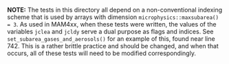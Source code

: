 **NOTE:** The tests in this directory all depend on a non-conventional indexing scheme that is used by arrays with dimension `microphysics::maxsubarea() = 3`.
As used in MAM4xx, when these tests were written, the values of the variables `jclea` and `jcldy` serve a dual purpose as flags and indices.
See `set_subarea_gases_and_aerosols()` for an example of this, found near line 742.
This is a rather brittle practice and should be changed, and when that occurs, all of these tests will need to be modified correspondingly.
